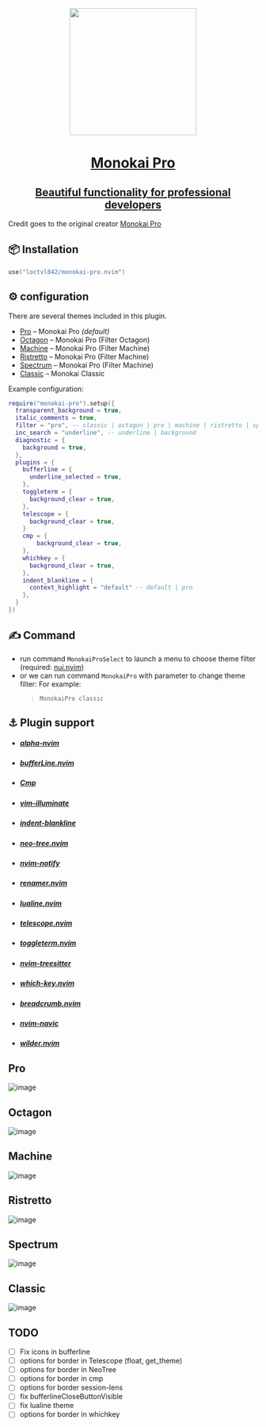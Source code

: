 <div align="center">
    <div class="b-header">
        <a class="active" href="https://github.com/loctvl842/monokai-pro.nvim">
            <img style="width: 16rem" src="./assets/logo.svg" alt="">
            <h1>Monokai Pro</h1>
            <h2>Beautiful functionality for professional developers</h2>
        </a>
    </div>
</div>

Credit goes to the original creator [Monokai Pro](https://monokai.pro/)

## 📦 Installation

```lua
use("loctvl842/monokai-pro.nvim")
```

## ⚙ configuration

There are several themes included in this plugin.

- [Pro](#Pro) – Monokai Pro _(default)_
- [Octagon](#Octagon) – Monokai Pro (Filter Octagon)
- [Machine](#Machine) – Monokai Pro (Filter Machine)
- [Ristretto](#Ristretto) – Monokai Pro (Filter Machine)
- [Spectrum](#Spectrum) – Monokai Pro (Filter Machine)
- [Classic](#Classic) – Monokai Classic

Example configuration:

```lua
require("monokai-pro").setup({
  transparent_background = true,
  italic_comments = true,
  filter = "pro", -- classic | octagon | pro | machine | ristretto | spectrum
  inc_search = "underline", -- underline | background
  diagnostic = {
    background = true,
  },
  plugins = {
    bufferline = {
      underline_selected = true,
    },
    toggleterm = {
      background_clear = true,
    },
    telescope = {
      background_clear = true,
    }
    cmp = {
        background_clear = true,
    },
    whichkey = {
      background_clear = true,
    },
    indent_blankline = {
      context_highlight = "default" -- default | pro
    },
  }
})
```

## ✍ Command

- run command `MonokaiProSelect` to launch a menu to choose theme filter (required: [nui.nvim](https://github.com/MunifTanjim/nui.nvim))
- or we can run command `MonokaiPro` with parameter to change theme filter: For example:
  > `MonokaiPro classic`

## ⚓ Plugin support

- ##### [alpha-nvim](https://github.com/goolord/alpha-nvim)
- ##### [bufferLine.nvim](https://github.com/akinsho/bufferline.nvim)
- ##### [Cmp](https://github.com/hrsh7th/nvim-cmp)
- ##### [vim-illuminate](https://github.com/RRethy/vim-illuminate)
- ##### [indent-blankline](https://github.com/lukas-reineke/indent-blankline.nvim)
- ##### [neo-tree.nvim](https://github.com/nvim-neo-tree/neo-tree.nvim)
- ##### [nvim-notify](https://github.com/rcarriga/nvim-notify)
- ##### [renamer.nvim](https://github.com/filipdutescu/renamer.nvim)
- ##### [lualine.nvim](https://github.com/nvim-lualine/lualine.nvim)
- ##### [telescope.nvim](https://github.com/nvim-telescope/telescope.nvim)
- ##### [toggleterm.nvim](https://github.com/akinsho/toggleterm.nvim)
- ##### [nvim-treesitter](https://github.com/nvim-treesitter/nvim-treesitter)
- ##### [which-key.nvim](https://github.com/folke/which-key.nvim)
- ##### [breadcrumb.nvim](https://github.com/loctvl842/breadcrumb.nvim)
- ##### [nvim-navic](https://github.com/SmiteshP/nvim-navic)
- ##### [wilder.nvim](https://github.com/gelguy/wilder.nvim)

## Pro

![image](./assets/pro.png)

## Octagon

![image](./assets/octagon.png)

## Machine

![image](./assets/machine.png)

## Ristretto

![image](./assets/ristretto.png)

## Spectrum

![image](./assets/spectrum.png)

## Classic

![image](./assets/classic.png)

## TODO

- [ ] Fix icons in bufferline
- [ ] options for border in Telescope (float, get_theme)
- [ ] options for border in NeoTree
- [ ] options for border in cmp
- [ ] options for border session-lens
- [ ] fix bufferlineCloseButtonVisible
- [ ] fix lualine theme
- [ ] options for border in whichkey
